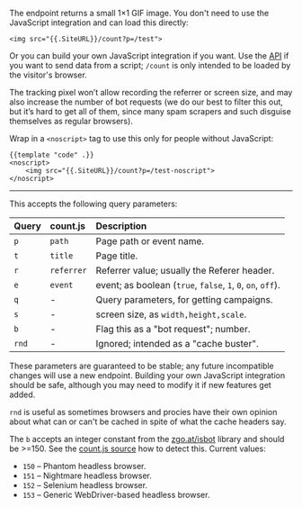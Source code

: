 The endpoint returns a small 1×1 GIF image. You don't need to use the JavaScript
integration and can load this directly:

    <img src="{{.SiteURL}}/count?p=/test">

Or you can build your own JavaScript integration if you want. Use the
[API](/code/backend) if you want to send data from a script; `/count` is only
intended to be loaded by the visitor's browser.

The tracking pixel won’t allow recording the referrer or screen size, and may
also increase the number of bot requests (we do our best to filter this out, but
it’s hard to get all of them, since many spam scrapers and such disguise
themselves as regular browsers).

Wrap in a `<noscript>` tag to use this only for people without JavaScript:

    {{template "code" .}}
    <noscript>
        <img src="{{.SiteURL}}/count?p=/test-noscript">
    </noscript>

---

This accepts the following query parameters:

| Query | count.js   | Description                                                 |
| :---- | :--------  | :----------                                                 |
| `p`   | `path`     | Page path or event name.                                    |
| `t`   | `title`    | Page title.                                                 |
| `r`   | `referrer` | Referrer value; usually the Referer header.                 |
| `e`   | `event`    | event; as boolean (`true`, `false`, `1`, `0`, `on`, `off`). |
| `q`   | -          | Query parameters, for getting campaigns.                    |
| `s`   | -          | screen size, as `width,height,scale`.                       |
| `b`   | -          | Flag this as a "bot request"; number.                       |
| `rnd` | -          | Ignored; intended as a "cache buster".                      |

These parameters are guaranteed to be stable; any future incompatible changes
will use a new endpoint. Building your own JavaScript integration should be
safe, although you may need to modify it if new features get added.

`rnd` is useful as sometimes browsers and procies have their own opinion about
what can or can't be cached in spite of what the cache headers say.

The `b` accepts an integer constant from the [zgo.at/isbot][isbot] library and
should be >=150. See the [count.js source][cjs] how to detect this. Current
values:

- `150` – Phantom headless browser.
- `151` – Nightmare headless browser.
- `152` – Selenium headless browser.
- `153` – Generic WebDriver-based headless browser.

[isbot]: https://github.com/arp242/isbot/blob/master/isbot.go#L46
[cjs]: https://github.com/arp242/goatcounter/blob/master/public/count.js#L54

